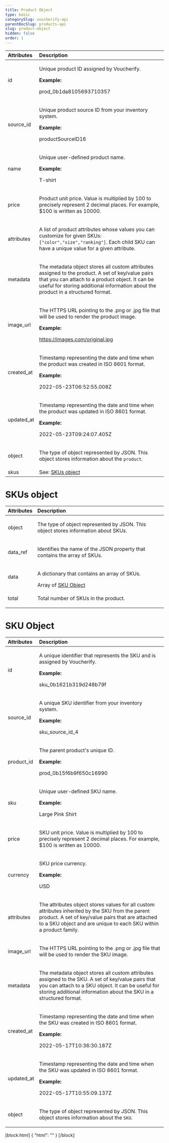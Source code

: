 ```yaml
---
title: Product Object
type: basic
categorySlug: voucherify-api
parentDocSlug: products-api
slug: product-object
hidden: false
order: 1
---
```



| Attributes |  Description |
|:-----|:--------|
| id | <p>Unique product ID assigned by Voucherify.</p> **Example:** <p>prod_0b1da8105693710357</p> |
| source_id | <p>Unique product source ID from your inventory system.</p> **Example:** <p>productSourceID16</p> |
| name | <p>Unique user-defined product name.</p> **Example:** <p>T-shirt</p> |
| price | <p>Product unit price. Value is multiplied by 100 to precisely represent 2 decimal places. For example, $100 is written as 10000.</p> |
| attributes | <p>A list of product attributes whose values you can customize for given SKUs: <code>[&quot;color&quot;,&quot;size&quot;,&quot;ranking&quot;]</code>. Each child SKU can have a unique value for a given attribute.</p> |
| metadata | <p>The metadata object stores all custom attributes assigned to the product. A set of key/value pairs that you can attach to a product object. It can be useful for storing additional information about the product in a structured format.</p>  |
| image_url | <p>The HTTPS URL pointing to the .png or .jpg file that will be used to render the product image.</p> **Example:** <p>https://images.com/original.jpg</p> |
| created_at | <p>Timestamp representing the date and time when the product was created in ISO 8601 format.</p> **Example:** <p>2022-05-23T06:52:55.008Z</p> |
| updated_at | <p>Timestamp representing the date and time when the product was updated in ISO 8601 format.</p> **Example:** <p>2022-05-23T09:24:07.405Z</p> |
| object | <p>The type of object represented by JSON. This object stores information about the <code>product</code>.</p> |
| skus | See: [SKUs object](#skus-object) |
# SKUs object
| Attributes |  Description |
|:-----|:--------|
| object | <p>The type of object represented by JSON. This object stores information about SKUs.</p> |
| data_ref | <p>Identifies the name of the JSON property that contains the array of SKUs.</p> |
| data | <p>A dictionary that contains an array of SKUs.</p> Array of [SKU Object](#sku-object) |
| total | <p>Total number of SKUs in the product.</p> |
# SKU Object
| Attributes |  Description |
|:-----|:--------|
| id | <p>A unique identifier that represents the SKU and is assigned by Voucherify.</p> **Example:** <p>sku_0b1621b319d248b79f</p> |
| source_id | <p>A unique SKU identifier from your inventory system.</p> **Example:** <p>sku_source_id_4</p> |
| product_id | <p>The parent product's unique ID.</p> **Example:** <p>prod_0b15f6b9f650c16990</p> |
| sku | <p>Unique user-defined SKU name.</p> **Example:** <p>Large Pink Shirt</p> |
| price | <p>SKU unit price. Value is multiplied by 100 to precisely represent 2 decimal places. For example, $100 is written as 10000.</p> |
| currency | <p>SKU price currency.</p> **Example:** <p>USD</p> |
| attributes | <p>The attributes object stores values for all custom attributes inherited by the SKU from the parent product. A set of key/value pairs that are attached to a SKU object and are unique to each SKU within a product family.</p>  |
| image_url | <p>The HTTPS URL pointing to the .png or .jpg file that will be used to render the SKU image.</p> |
| metadata | <p>The metadata object stores all custom attributes assigned to the SKU. A set of key/value pairs that you can attach to a SKU object. It can be useful for storing additional information about the SKU in a structured format.</p>  |
| created_at | <p>Timestamp representing the date and time when the SKU was created in ISO 8601 format.</p> **Example:** <p>2022-05-17T10:36:30.187Z</p> |
| updated_at | <p>Timestamp representing the date and time when the SKU was updated in ISO 8601 format.</p> **Example:** <p>2022-05-17T10:55:09.137Z</p> |
| object | <p>The type of object represented by JSON. This object stores information about the <code>SKU</code>.</p> |

[block:html]
{
  "html": "<style>\n[title=\"Toggle library\"] { \n  display: none; }\n.LanguagePicker-divider { \n  display: none; }\n.Playground-section3VTXuaYZivJK > .APISectionHeader3LN_-QIR0m7x {\n  display: none; }\n.LanguagePicker-languages1qVVo_v6AlP9 {\n  display: none; }\n.headline-container-article-info2GaOf2jMpV0r {\n  display: none; }\n.APISectionHeader3LN_-QIR0m7x {\n  display: none; }\n.APIResponseSchemaPicker-label3XMQ9E-slNcS {\n  display: none; }\n.PlaygroundC7DInM9NFvBg {\n  display: none; }\n.Modal-Header3VPrQs3MUWWd {\n  display: none; }\n.rm-ReferenceMain .rm-Article {\n  max-width: 2000px; }\n</style>"
}
[/block]
